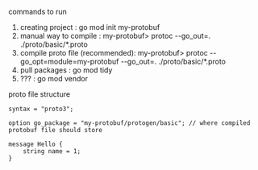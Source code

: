 commands to run

1. creating project : go mod init my-protobuf
2. manual way to compile : my-protobuf> protoc --go_out=. ./proto/basic/*.proto
3. compile proto file (recommended): my-protobuf> protoc --go_opt=module=my-protobuf --go_out=. ./proto/basic/*.proto
4. pull packages : go mod tidy
5. ??? : go mod vendor


proto file structure
    
    syntax = "proto3";
    
    option go_package = "my-protobuf/protogen/basic"; // where compiled protobuf file should store
    
    message Hello {
        string name = 1;
    }

